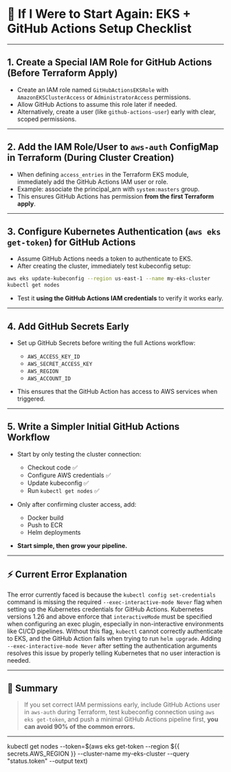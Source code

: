 # 🔧 If I Were to Start Again: EKS + GitHub Actions Setup Checklist

---

## 1. Create a Special IAM Role for GitHub Actions (Before Terraform Apply)

* Create an IAM role named `GitHubActionsEKSRole` with `AmazonEKSClusterAccess` or `AdministratorAccess` permissions.
* Allow GitHub Actions to assume this role later if needed.
* Alternatively, create a user (like `github-actions-user`) early with clear, scoped permissions.

---

## 2. Add the IAM Role/User to `aws-auth` ConfigMap in Terraform (During Cluster Creation)

* When defining `access_entries` in the Terraform EKS module, immediately add the GitHub Actions IAM user or role.
* Example: associate the principal\_arn with `system:masters` group.
* This ensures GitHub Actions has permission **from the first Terraform apply**.

---

## 3. Configure Kubernetes Authentication (`aws eks get-token`) for GitHub Actions

* Assume GitHub Actions needs a token to authenticate to EKS.
* After creating the cluster, immediately test kubeconfig setup:

```bash
aws eks update-kubeconfig --region us-east-1 --name my-eks-cluster
kubectl get nodes
```

* Test it **using the GitHub Actions IAM credentials** to verify it works early.

---

## 4. Add GitHub Secrets Early

* Set up GitHub Secrets before writing the full Actions workflow:

  * `AWS_ACCESS_KEY_ID`
  * `AWS_SECRET_ACCESS_KEY`
  * `AWS_REGION`
  * `AWS_ACCOUNT_ID`
* This ensures that the GitHub Action has access to AWS services when triggered.

---

## 5. Write a Simpler Initial GitHub Actions Workflow

* Start by only testing the cluster connection:

  * Checkout code ✅
  * Configure AWS credentials ✅
  * Update kubeconfig ✅
  * Run `kubectl get nodes` ✅
* Only after confirming cluster access, add:

  * Docker build
  * Push to ECR
  * Helm deployments
* **Start simple, then grow your pipeline.**

---

## ⚡ Current Error Explanation

The error currently faced is because the `kubectl config set-credentials` command is missing the required `--exec-interactive-mode Never` flag when setting up the Kubernetes credentials for GitHub Actions. Kubernetes versions 1.26 and above enforce that `interactiveMode` must be specified when configuring an exec plugin, especially in non-interactive environments like CI/CD pipelines. Without this flag, `kubectl` cannot correctly authenticate to EKS, and the GitHub Action fails when trying to run `helm upgrade`. Adding `--exec-interactive-mode Never` after setting the authentication arguments resolves this issue by properly telling Kubernetes that no user interaction is needed.

---

## 🔄 Summary

> If you set correct IAM permissions early, include GitHub Actions user in `aws-auth` during Terraform, test kubeconfig connection using `aws eks get-token`, and push a minimal GitHub Actions pipeline first, **you can avoid 90% of the common errors.**

---



kubectl get nodes --token=$(aws eks get-token --region ${{ secrets.AWS_REGION }} --cluster-name my-eks-cluster --query "status.token" --output text)
